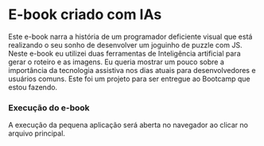 # E-book criado com IAs

Este e-book narra a história de um programador deficiente visual que está realizando o seu sonho de desenvolver um joguinho de puzzle com JS.
Neste e-book eu utilizei duas ferramentas de Inteligência artificial para gerar o roteiro e as imagens.
Eu queria mostrar um pouco sobre a importância da tecnologia assistiva nos dias atuais para desenvolvedores e usuários comuns.
Este foi um projeto para ser entregue ao Bootcamp que estou fazendo.


### Execução do e-book

A execução da pequena aplicação será aberta no navegador ao clicar no arquivo principal.
